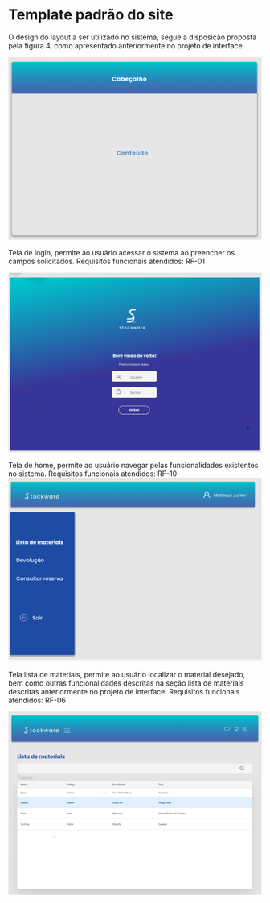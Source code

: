 # Template padrão do site 

 O design do layout a ser utilizado no sistema, segue  a disposição proposta pela figura 4, como apresentado anteriormente no projeto de interface.

<img src="../img/templatesw.png"/>

Tela de login, permite ao usuário acessar o sistema ao preencher os campos solicitados. Requisitos funcionais atendidos: RF-01

<img src="../img/telaloginsw.png"/>

Tela de home, permite ao usuário navegar pelas funcionalidades existentes no sistema.  Requisitos funcionais atendidos: RF-10
<img src="../img/telahome.png"/>

Tela lista de materiais, permite ao usuário localizar o material desejado, bem como outras funcionalidades descritas na seção lista de materiais descritas anteriormente no projeto de interface. Requisitos funcionais atendidos: RF-06

<img src="../img/telalista.png"/>

